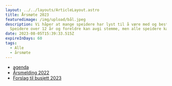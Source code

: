 ```yaml
---
layout: ../../layouts/ArticleLayout.astro
title: Årsmøte 2023
featuredimage: /img/upload/bål.jpeg
description: Vi håper at mange speidere har lyst til å være med og bestemme!
  Speidere over 12 år og foreldre kan avgi stemme, men alle speidere kan delta.
date: 2023-08-05T15:39:33.515Z
expireInDays: 60
tags:
  - Alle
  - årsmøte
---
```

* [agenda](https://nadderud.no/img/upload/agenda-%C3%A5rsm%C3%B8te-2023.pdf)
* [Årsmelding 2022](https://nadderud.no/img/upload/%C3%A5rsmelding-nadderud-speidergruppe-2022.pdf)
* [Forslag til busjett 2023](https://nadderud.no/img/upload/forslag-til-budsjett-2023.pdf)